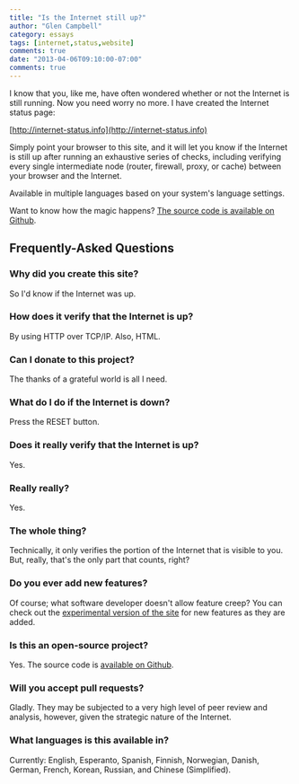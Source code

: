 ```yaml
---
title: "Is the Internet still up?"
author: "Glen Campbell"
category: essays
tags: [internet,status,website]
comments: true
date: "2013-04-06T09:10:00-07:00"
comments: true
---
```

I know that you, like me, have often wondered whether or not the
Internet is still running. Now you need worry no more. I have created
the Internet status page:

[http://internet-status.info](http://internet-status.info)

Simply point your browser to this site, and it will let you know
if the Internet is still up after running an exhaustive series of
checks, including verifying every single intermediate node (router,
firewall, proxy, or cache) between your browser and the Internet.

Available in multiple languages based on your system's language
settings.

Want to know how the magic happens? [The source code is available
on Github](https://github.com/gecampbell/internet-status.info).

<a name="faq"></a>
## Frequently-Asked Questions

### Why did you create this site?
So I'd know if the Internet was up.

### How does it verify that the Internet is up?
By using HTTP over TCP/IP. Also, HTML.

### Can I donate to this project?
The thanks of a grateful world is all I need.

### What do I do if the Internet is down?
Press the RESET button.

### Does it really verify that the Internet is up?
Yes.

### Really really?
Yes.

### The whole thing?
Technically, it only verifies the portion of the Internet that
is visible to you. But, really, that's the only part that counts,
right?

### Do you ever add new features?
Of course; what software developer doesn't allow feature creep?
You can check out the
<a href="http://x.internet-status.info">experimental
version of the site</a> for new features as they are added.

### Is this an open-source project?
Yes. The source code is
<a href="https://github.com/gecampbell/internet-status.info">available
on Github</a>.

### Will you accept pull requests?
Gladly. They may be subjected to a very high level of peer review
and analysis, however, given the strategic nature of the Internet.

### What languages is this available in?
Currently: English, Esperanto, Spanish, Finnish, Norwegian, Danish,
German, French, Korean, Russian, and Chinese (Simplified).

